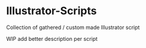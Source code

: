 # Illustrator-Scripts
Collection of gathered / custom made Illustrator script

WIP add better description per script
